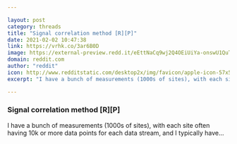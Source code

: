 ```yaml
---

layout: post
category: threads
title: "Signal correlation method [R][P]"
date: 2021-02-02 10:47:38
link: https://vrhk.co/3ar6B0D
image: https://external-preview.redd.it/eEttNaCq9wj2Q4OEiUiYa-onswU1QuT5cDSTb8oAK6Q.png?width=561&height=293.717277487&auto=webp&crop=561:293.717277487,smart&s=1c38438199cfabd05e12ea4797656639b5001595
domain: reddit.com
author: "reddit"
icon: http://www.redditstatic.com/desktop2x/img/favicon/apple-icon-57x57.png
excerpt: "I have a bunch of measurements (1000s of sites), with each site often having 10k or more data points for each data stream, and I typically have..."

---
```


### Signal correlation method [R][P]

I have a bunch of measurements (1000s of sites), with each site often having 10k or more data points for each data stream, and I typically have...